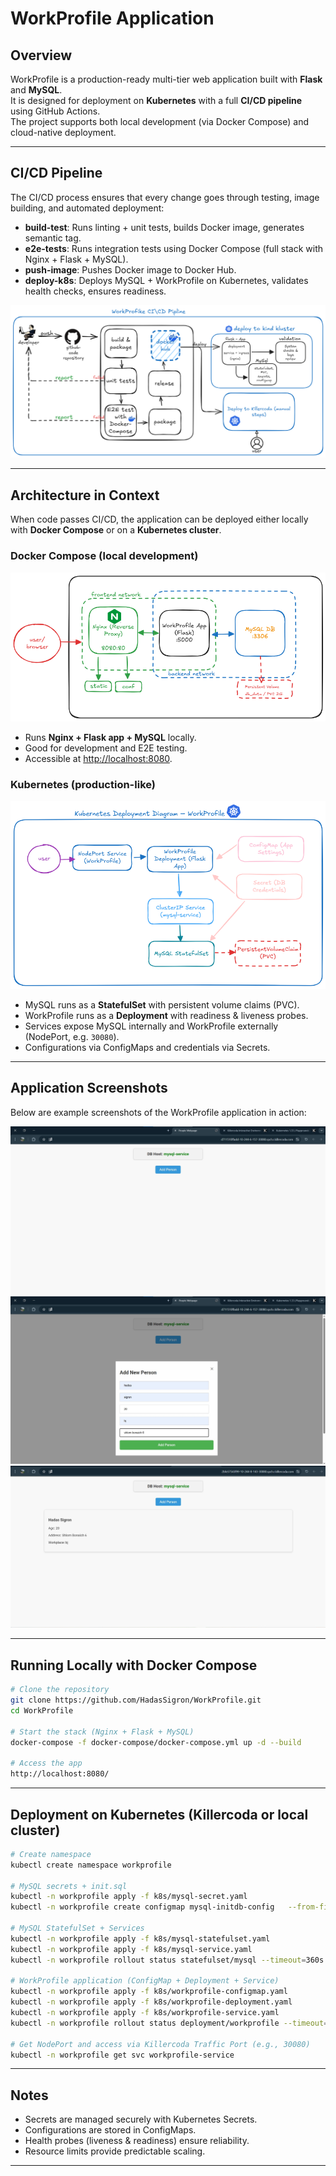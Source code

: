 # WorkProfile Application

## Overview

WorkProfile is a production-ready multi-tier web application built with
**Flask** and **MySQL**.  
It is designed for deployment on **Kubernetes** with a full **CI/CD
pipeline** using GitHub Actions.  
The project supports both local development (via Docker Compose) and
cloud-native deployment.

---

## CI/CD Pipeline

The CI/CD process ensures that every change goes through testing, image building, and automated deployment:

- **build-test**: Runs linting + unit tests, builds Docker image, generates semantic tag.  
- **e2e-tests**: Runs integration tests using Docker Compose (full stack with Nginx + Flask + MySQL).  
- **push-image**: Pushes Docker image to Docker Hub.  
- **deploy-k8s**: Deploys MySQL + WorkProfile on Kubernetes, validates health checks, ensures readiness.

![CI/CD Pipeline](docs/architecture-pipeline.png)

---

## Architecture in Context

When code passes CI/CD, the application can be deployed either locally with **Docker Compose** or on a **Kubernetes cluster**.

### Docker Compose (local development)

![Architecture - Docker Compose](docs/architecture-compose.png)

- Runs **Nginx + Flask app + MySQL** locally.
- Good for development and E2E testing.
- Accessible at [http://localhost:8080](http://localhost:8080).

### Kubernetes (production-like)

![Architecture - Kubernetes](docs/architecture-k8s.png)

- MySQL runs as a **StatefulSet** with persistent volume claims (PVC).
- WorkProfile runs as a **Deployment** with readiness & liveness probes.
- Services expose MySQL internally and WorkProfile externally (NodePort, e.g. `30080`).
- Configurations via ConfigMaps and credentials via Secrets.

---

## Application Screenshots

Below are example screenshots of the WorkProfile application in action:

![UI Screenshot 1](docs/ui-1.png)  
![UI Screenshot 3](docs/ui-3.png)  
![UI Screenshot 2](docs/ui-2.png)  

---

## Running Locally with Docker Compose

```bash
# Clone the repository
git clone https://github.com/HadasSigron/WorkProfile.git
cd WorkProfile

# Start the stack (Nginx + Flask + MySQL)
docker-compose -f docker-compose/docker-compose.yml up -d --build

# Access the app
http://localhost:8080/
```

---

## Deployment on Kubernetes (Killercoda or local cluster)

```bash
# Create namespace
kubectl create namespace workprofile

# MySQL secrets + init.sql
kubectl -n workprofile apply -f k8s/mysql-secret.yaml
kubectl -n workprofile create configmap mysql-initdb-config   --from-file=init.sql=init.sql   -o yaml --dry-run=client | kubectl apply -n workprofile -f -

# MySQL StatefulSet + Services
kubectl -n workprofile apply -f k8s/mysql-statefulset.yaml
kubectl -n workprofile apply -f k8s/mysql-service.yaml
kubectl -n workprofile rollout status statefulset/mysql --timeout=360s

# WorkProfile application (ConfigMap + Deployment + Service)
kubectl -n workprofile apply -f k8s/workprofile-configmap.yaml
kubectl -n workprofile apply -f k8s/workprofile-deployment.yaml
kubectl -n workprofile apply -f k8s/workprofile-service.yaml
kubectl -n workprofile rollout status deployment/workprofile --timeout=300s

# Get NodePort and access via Killercoda Traffic Port (e.g., 30080)
kubectl -n workprofile get svc workprofile-service
```

---

## Notes

- Secrets are managed securely with Kubernetes Secrets.  
- Configurations are stored in ConfigMaps.  
- Health probes (liveness & readiness) ensure reliability.  
- Resource limits provide predictable scaling.  

---



